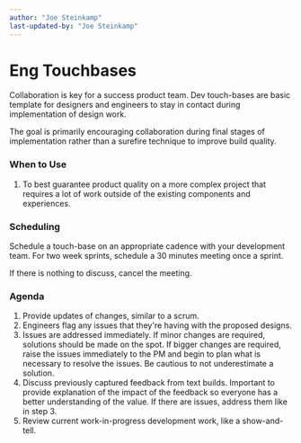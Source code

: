 ```yaml
---
author: "Joe Steinkamp"
last-updated-by: "Joe Steinkamp"
---
```


# Eng Touchbases

Collaboration is key for a success product team. Dev touch-bases are basic template for designers and engineers to stay in contact during implementation of design work.

The goal is primarily encouraging collaboration during final stages of implementation rather than a surefire technique to improve build quality.

### When to Use

1. To best guarantee product quality on a more complex project that requires a lot of work outside of the existing components and experiences.

### Scheduling

Schedule a touch-base on an appropriate cadence with your development team. For two week sprints, schedule a 30 minutes meeting once a sprint.

If there is nothing to discuss, cancel the meeting.

### Agenda

1. Provide updates of changes, similar to a scrum.
2. Engineers flag any issues that they're having with the proposed designs.
3. Issues are addressed immediately. If minor changes are required, solutions should be made on the spot. If bigger changes are required, raise the issues immediately to the PM and begin to plan what is necessary to resolve the issues. Be cautious to not underestimate a solution.
4. Discuss previously captured feedback from text builds. Important to provide explanation of the impact of the feedback so everyone has a better understanding of the value. If there are issues, address them like in step 3.
5. Review current work-in-progress development work, like a show-and-tell.



